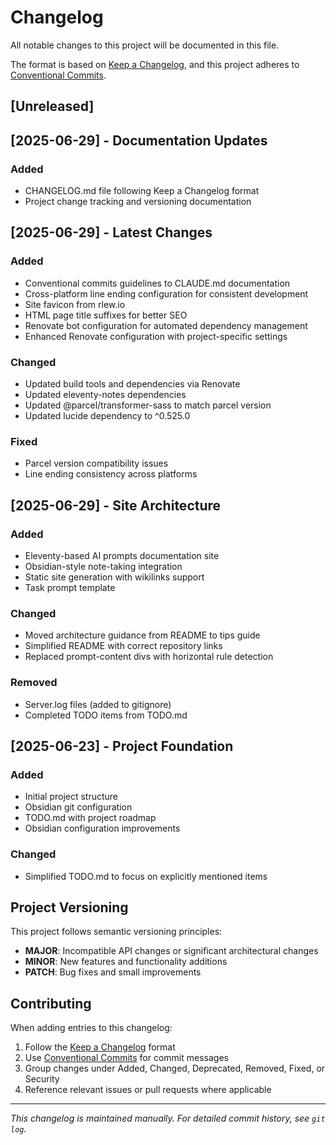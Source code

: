 # Changelog

All notable changes to this project will be documented in this file.

The format is based on [Keep a Changelog](https://keepachangelog.com/en/1.0.0/),
and this project adheres to [Conventional Commits](https://conventionalcommits.org/).

## [Unreleased]

## [2025-06-29] - Documentation Updates

### Added
- CHANGELOG.md file following Keep a Changelog format
- Project change tracking and versioning documentation

## [2025-06-29] - Latest Changes

### Added
- Conventional commits guidelines to CLAUDE.md documentation
- Cross-platform line ending configuration for consistent development
- Site favicon from rlew.io
- HTML page title suffixes for better SEO
- Renovate bot configuration for automated dependency management
- Enhanced Renovate configuration with project-specific settings

### Changed
- Updated build tools and dependencies via Renovate
- Updated eleventy-notes dependencies
- Updated @parcel/transformer-sass to match parcel version
- Updated lucide dependency to ^0.525.0

### Fixed
- Parcel version compatibility issues
- Line ending consistency across platforms

## [2025-06-29] - Site Architecture

### Added
- Eleventy-based AI prompts documentation site
- Obsidian-style note-taking integration
- Static site generation with wikilinks support
- Task prompt template

### Changed
- Moved architecture guidance from README to tips guide
- Simplified README with correct repository links
- Replaced prompt-content divs with horizontal rule detection

### Removed
- Server.log files (added to gitignore)
- Completed TODO items from TODO.md

## [2025-06-23] - Project Foundation

### Added
- Initial project structure
- Obsidian git configuration
- TODO.md with project roadmap
- Obsidian configuration improvements

### Changed
- Simplified TODO.md to focus on explicitly mentioned items

## Project Versioning

This project follows semantic versioning principles:
- **MAJOR**: Incompatible API changes or significant architectural changes
- **MINOR**: New features and functionality additions
- **PATCH**: Bug fixes and small improvements

## Contributing

When adding entries to this changelog:
1. Follow the [Keep a Changelog](https://keepachangelog.com/) format
2. Use [Conventional Commits](https://conventionalcommits.org/) for commit messages
3. Group changes under Added, Changed, Deprecated, Removed, Fixed, or Security
4. Reference relevant issues or pull requests where applicable

---

*This changelog is maintained manually. For detailed commit history, see `git log`.*